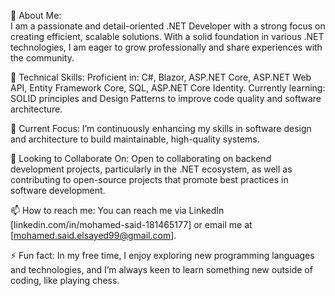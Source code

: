 👀 About Me:<br/>
I am a passionate and detail-oriented .NET Developer with a strong focus on creating efficient, scalable solutions. 
With a solid foundation in various .NET technologies, I am eager to grow professionally and share experiences with the community.

🔧 Technical Skills:
Proficient in: C#, Blazor, ASP.NET Core, ASP.NET Web API, Entity Framework Core, SQL, ASP.NET Core Identity.
Currently learning: SOLID principles and Design Patterns to improve code quality and software architecture.

🌱 Current Focus:
I’m continuously enhancing my skills in software design and architecture to build maintainable, high-quality systems.

🤝 Looking to Collaborate On:
Open to collaborating on backend development projects, particularly in the .NET ecosystem, as well as contributing to open-source projects that promote best practices in software development.

📫 How to reach me:
You can reach me via LinkedIn [linkedin.com/in/mohamed-said-181465177] or email me at [mohamed.said.elsayed99@gmail.com].

⚡ Fun fact:
In my free time, I enjoy exploring new programming languages and technologies, and I’m always keen to learn something new outside of coding, like playing chess.

<!---
MohamedSaidEl-Sayed/MohamedSaidEl-Sayed is a ✨ special ✨ repository because its `README.md` (this file) appears on your GitHub profile.
You can click the Preview link to take a look at your changes.
--->
